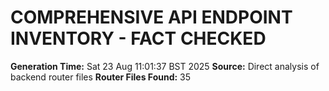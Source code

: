 # COMPREHENSIVE API ENDPOINT INVENTORY - FACT CHECKED

**Generation Time:** Sat 23 Aug 11:01:37 BST 2025
**Source:** Direct analysis of backend router files
**Router Files Found:** 35

